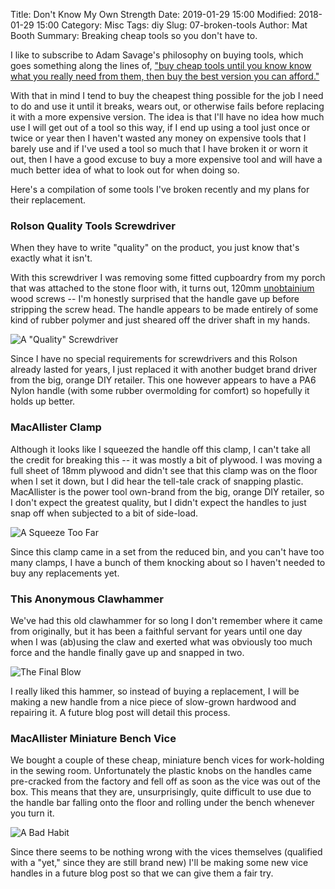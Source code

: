 Title: Don't Know My Own Strength
Date: 2019-01-29 15:00
Modified: 2018-01-29 15:00
Category: Misc
Tags: diy
Slug: 07-broken-tools
Author: Mat Booth
Summary: Breaking cheap tools so you don't have to.

I like to subscribe to Adam Savage's philosophy on buying tools, which goes something along the lines of, ["buy cheap tools until you know know what you really need from them, then buy the best version you can afford."](https://www.reddit.com/r/maker/comments/4hv3an/maker_ama_series_i_am_adam_savage_maker/d2slfgb/)

With that in mind I tend to buy the cheapest thing possible for the job I need to do and use it until it breaks, wears out, or otherwise fails before replacing it with a more expensive version. The idea is that I'll have no idea how much use I will get out of a tool so this way, if I end up using a tool just once or twice or year then I haven't wasted any money on expensive tools that I barely use and if I've used a tool so much that I have broken it or worn it out, then I have a good excuse to buy a more expensive tool and will have a much better idea of what to look out for when doing so.

Here's a compilation of some tools I've broken recently and my plans for their replacement.

### Rolson Quality Tools Screwdriver

When they have to write "quality" on the product, you just know that's exactly what it isn't.

With this screwdriver I was removing some fitted cupboardry from my porch that was attached to the stone floor with, it turns out, 120mm [unobtainium](https://en.wikipedia.org/wiki/Unobtainium) wood screws -- I'm honestly surprised that the handle gave up before stripping the screw head. The handle appears to be made entirely of some kind of rubber polymer and just sheared off the driver shaft in my hands.

![A "Quality" Screwdriver]({filename}/images/diy/07-broken_screwdriver_small.jpg)

Since I have no special requirements for screwdrivers and this Rolson already lasted for years, I just replaced it with another budget brand driver from the big, orange DIY retailer. This one however appears to have a PA6 Nylon handle (with some rubber overmolding for comfort) so hopefully it holds up better.

### MacAllister Clamp

Although it looks like I squeezed the handle off this clamp, I can't take all the credit for breaking this -- it was mostly a bit of plywood. I was moving a full sheet of 18mm plywood and didn't see that this clamp was on the floor when I set it down, but I did hear the tell-tale crack of snapping plastic. MacAllister is the power tool own-brand from the big, orange DIY retailer, so I don't expect the greatest quality, but I didn't expect the handles to just snap off when subjected to a bit of side-load.

![A Squeeze Too Far]({filename}/images/diy/07-broken_clamp_small.jpg)

Since this clamp came in a set from the reduced bin, and you can't have too many clamps, I have a bunch of them knocking about so I haven't needed to buy any replacements yet.

### This Anonymous Clawhammer

We've had this old clawhammer for so long I don't remember where it came from originally, but it has been a faithful servant for years until one day when I was (ab)using the claw and exerted what was obviously too much force and the handle finally gave up and snapped in two.

![The Final Blow]({filename}/images/diy/07-broken_hammer_small.jpg)

I really liked this hammer, so instead of buying a replacement, I will be making a new handle from a nice piece of slow-grown hardwood and repairing it. A future blog post will detail this process.

### MacAllister Miniature Bench Vice

We bought a couple of these cheap, miniature bench vices for work-holding in the sewing room. Unfortunately the plastic knobs on the handles came pre-cracked from the factory and fell off as soon as the vice was out of the box. This means that they are, unsurprisingly, quite difficult to use due to the handle bar falling onto the floor and rolling under the bench whenever you turn it.

![A Bad Habit]({filename}/images/diy/07-broken_vice_hand_small.jpg)

Since there seems to be nothing wrong with the vices themselves (qualified with a "yet," since they are still brand new) I'll be making some new vice handles in a future blog post so that we can give them a fair try.
